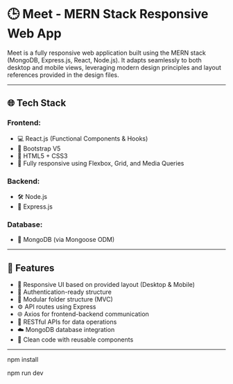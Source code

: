 # 🕒 Meet - MERN Stack Responsive Web App

Meet is a fully responsive web application built using the MERN stack (MongoDB, Express.js, React, Node.js). It adapts seamlessly to both desktop and mobile views, leveraging modern design principles and layout references provided in the design files.

---

## 🌐 Tech Stack

### Frontend:
- 💻 React.js (Functional Components & Hooks)
- 🎨 Bootstrap V5
- 📜 HTML5 + CSS3
- 📱 Fully responsive using Flexbox, Grid, and Media Queries

### Backend:
- 🛠️ Node.js
- 🚂 Express.js

### Database:
- 🍃 MongoDB (via Mongoose ODM)

---

## 🚀 Features

- 🧩 Responsive UI based on provided layout (Desktop & Mobile)
- 🔐 Authentication-ready structure
- 📄 Modular folder structure (MVC)
- ⚙️ API routes using Express
- 🌐 Axios for frontend-backend communication
- 🔄 RESTful APIs for data operations
- ☁️ MongoDB database integration
- 🧼 Clean code with reusable components

---

npm install

npm run dev




